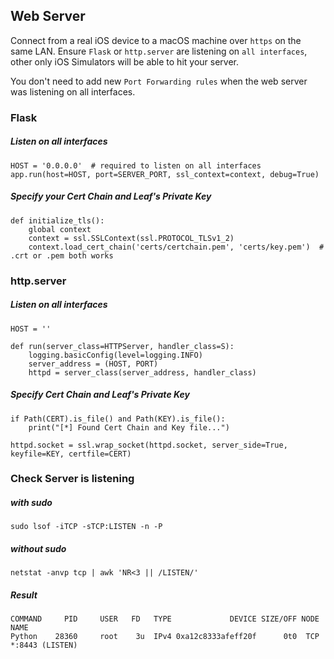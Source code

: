 ## Web Server
Connect from a real iOS device to a macOS machine over `https` on the same LAN.  Ensure `Flask` or `http.server` are listening on `all interfaces`, other only iOS Simulators will be able to hit your server.

You don't need to add new `Port Forwarding rules` when the web server was listening on all interfaces.

### Flask
##### Listen on all interfaces
```
HOST = '0.0.0.0'  # required to listen on all interfaces
app.run(host=HOST, port=SERVER_PORT, ssl_context=context, debug=True)
```
##### Specify your Cert Chain and Leaf's Private Key
```
def initialize_tls():
    global context
    context = ssl.SSLContext(ssl.PROTOCOL_TLSv1_2)
    context.load_cert_chain('certs/certchain.pem', 'certs/key.pem')  # .crt or .pem both works
```
### http.server
##### Listen on all interfaces
```
HOST = ''

def run(server_class=HTTPServer, handler_class=S):
    logging.basicConfig(level=logging.INFO)
    server_address = (HOST, PORT)
    httpd = server_class(server_address, handler_class)
```
##### Specify Cert Chain and Leaf's Private Key
```
if Path(CERT).is_file() and Path(KEY).is_file():
    print("[*] Found Cert Chain and Key file...")

httpd.socket = ssl.wrap_socket(httpd.socket, server_side=True, keyfile=KEY, certfile=CERT)
```
### Check Server is listening
##### with sudo
`sudo lsof -iTCP -sTCP:LISTEN -n -P`
##### without sudo
`netstat -anvp tcp | awk 'NR<3 || /LISTEN/'`
##### Result
```
COMMAND     PID     USER   FD   TYPE             DEVICE SIZE/OFF NODE NAME
Python    28360     root    3u  IPv4 0xa12c8333afeff20f      0t0  TCP *:8443 (LISTEN)
```
